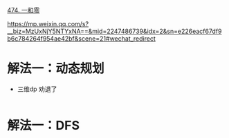 [474. 一和零](https://leetcode-cn.com/problems/ones-and-zeroes/description/)


https://mp.weixin.qq.com/s?__biz=MzUxNjY5NTYxNA==&mid=2247486739&idx=2&sn=e226eacf67df9b6c784264f954ae42bf&scene=21#wechat_redirect
# 解法一：动态规划
- 三维dp 劝退了
```C++

```

# 解法一：DFS